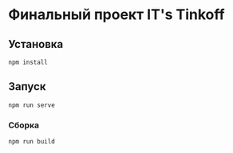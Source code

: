 # Финальный проект IT's Tinkoff

## Установка

```
npm install
```

## Запуск

```
npm run serve
```

### Сборка

```
npm run build
```
